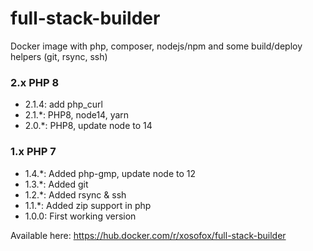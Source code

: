 # full-stack-builder

Docker image with php, composer, nodejs/npm and some build/deploy helpers (git, rsync, ssh)

### 2.x PHP 8

* 2.1.4: add php_curl
* 2.1.*: PHP8, node14, yarn
* 2.0.*: PHP8, update node to 14

### 1.x PHP 7

* 1.4.*: Added php-gmp, update node to 12
* 1.3.*: Added git
* 1.2.*: Added rsync & ssh
* 1.1.*: Added zip support in php
* 1.0.0: First working version

Available here: https://hub.docker.com/r/xosofox/full-stack-builder
